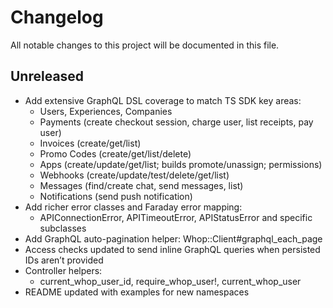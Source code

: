 # Changelog

All notable changes to this project will be documented in this file.

## Unreleased

- Add extensive GraphQL DSL coverage to match TS SDK key areas:
  - Users, Experiences, Companies
  - Payments (create checkout session, charge user, list receipts, pay user)
  - Invoices (create/get/list)
  - Promo Codes (create/get/list/delete)
  - Apps (create/update/get/list; builds promote/unassign; permissions)
  - Webhooks (create/update/test/delete/get/list)
  - Messages (find/create chat, send messages, list)
  - Notifications (send push notification)
- Add richer error classes and Faraday error mapping:
  - APIConnectionError, APITimeoutError, APIStatusError and specific subclasses
- Add GraphQL auto-pagination helper: Whop::Client#graphql_each_page
- Access checks updated to send inline GraphQL queries when persisted IDs aren’t provided
- Controller helpers:
  - current_whop_user_id, require_whop_user!, current_whop_user
- README updated with examples for new namespaces
